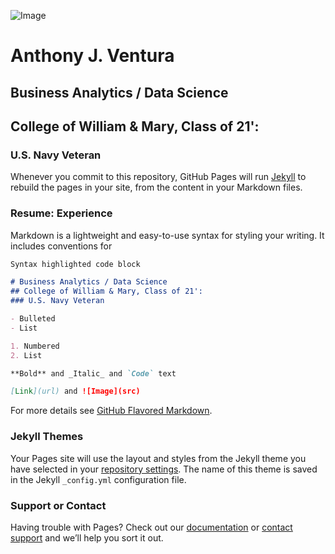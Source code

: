 ![Image](src)
# Anthony J. Ventura

## Business Analytics / Data Science 
## College of William & Mary, Class of 21': 
### U.S. Navy Veteran

Whenever you commit to this repository, GitHub Pages will run [Jekyll](https://jekyllrb.com/) to rebuild the pages in your site, from the content in your Markdown files.

### Resume: Experience  

Markdown is a lightweight and easy-to-use syntax for styling your writing. It includes conventions for

```markdown
Syntax highlighted code block

# Business Analytics / Data Science 
## College of William & Mary, Class of 21': 
### U.S. Navy Veteran

- Bulleted
- List

1. Numbered
2. List

**Bold** and _Italic_ and `Code` text

[Link](url) and ![Image](src)
```

For more details see [GitHub Flavored Markdown](https://guides.github.com/features/mastering-markdown/).

### Jekyll Themes

Your Pages site will use the layout and styles from the Jekyll theme you have selected in your [repository settings](https://github.com/Acejv21/Acejv21.github.io/settings). The name of this theme is saved in the Jekyll `_config.yml` configuration file.

### Support or Contact

Having trouble with Pages? Check out our [documentation](https://help.github.com/categories/github-pages-basics/) or [contact support](https://github.com/contact) and we’ll help you sort it out.
